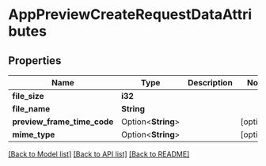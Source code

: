 # AppPreviewCreateRequestDataAttributes

## Properties

Name | Type | Description | Notes
------------ | ------------- | ------------- | -------------
**file_size** | **i32** |  | 
**file_name** | **String** |  | 
**preview_frame_time_code** | Option<**String**> |  | [optional]
**mime_type** | Option<**String**> |  | [optional]

[[Back to Model list]](../README.md#documentation-for-models) [[Back to API list]](../README.md#documentation-for-api-endpoints) [[Back to README]](../README.md)



